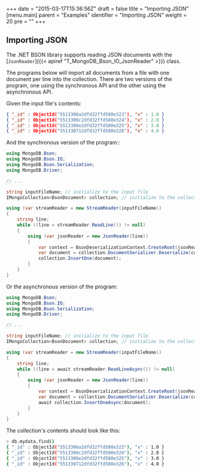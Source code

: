 +++
date = "2015-03-17T15:36:56Z"
draft = false
title = "Importing JSON"
[menu.main]
  parent = "Examples"
  identifier = "Importing JSON"
  weight = 20
  pre = "<i class='fa'></i>"
+++

## Importing JSON

The .NET BSON library supports reading JSON documents with the [`JsonReader`]({{< apiref "T_MongoDB_Bson_IO_JsonReader" >}}) class. 

The programs below will import all documents from a file with one document per line into the collection. There are two versions of the program, one using the synchronous API and the other using the asynchronous API.

Given the input file's contents:

```json
{ "_id" : ObjectId("5513306a2dfd32ffd580e323"), "x" : 1.0 }
{ "_id" : ObjectId("5513306c2dfd32ffd580e324"), "x" : 2.0 }
{ "_id" : ObjectId("5513306e2dfd32ffd580e325"), "x" : 3.0 }
{ "_id" : ObjectId("551330712dfd32ffd580e326"), "x" : 4.0 }
```

And the synchronous version of the program::

```csharp
using MongoDB.Bson;
using MongoDB.Bson.IO;
using MongoDB.Bson.Serialization;
using MongoDB.Driver;

// ...

string inputFileName; // initialize to the input file
IMongoCollection<BsonDocument> collection; // initialize to the collection to write to.

using (var streamReader = new StreamReader(inputFileName))
{
    string line;
    while ((line = streamReader.ReadLine()) != null)
    {
        using (var jsonReader = new JsonReader(line))
        {
            var context = BsonDeserializationContext.CreateRoot(jsonReader);
            var document = collection.DocumentSerializer.Deserialize(context);
            collection.InsertOne(document);
        }
    }
}
```

Or the asynchronous version of the program:

```csharp
using MongoDB.Bson;
using MongoDB.Bson.IO;
using MongoDB.Bson.Serialization;
using MongoDB.Driver;

// ...

string inputFileName; // initialize to the input file
IMongoCollection<BsonDocument> collection; // initialize to the collection to write to.

using (var streamReader = new StreamReader(inputFileName))
{
    string line;
    while ((line = await streamReader.ReadLineAsync()) != null)
    {
        using (var jsonReader = new JsonReader(line))
        {
            var context = BsonDeserializationContext.CreateRoot(jsonReader);
            var document = collection.DocumentSerializer.Deserialize(context);
            await collection.InsertOneAsync(document);
        }
    }
}
```

The collection's contents should look like this:

```bash
> db.mydata.find()
{ "_id" : ObjectId("5513306a2dfd32ffd580e323"), "x" : 1.0 }
{ "_id" : ObjectId("5513306c2dfd32ffd580e324"), "x" : 2.0 }
{ "_id" : ObjectId("5513306e2dfd32ffd580e325"), "x" : 3.0 }
{ "_id" : ObjectId("551330712dfd32ffd580e326"), "x" : 4.0 }
```